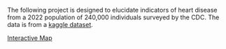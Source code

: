 The following project is designed to elucidate indicators of heart disease from a 2022 population of 240,000 individuals surveyed by the CDC. The data is from a [kaggle dataset](https://www.kaggle.com/datasets/kamilpytlak/personal-key-indicators-of-heart-disease).

[Interactive Map](https://chdorgeix1.github.io/Heart-Health/generated_maps/interactive_US_map.html)

